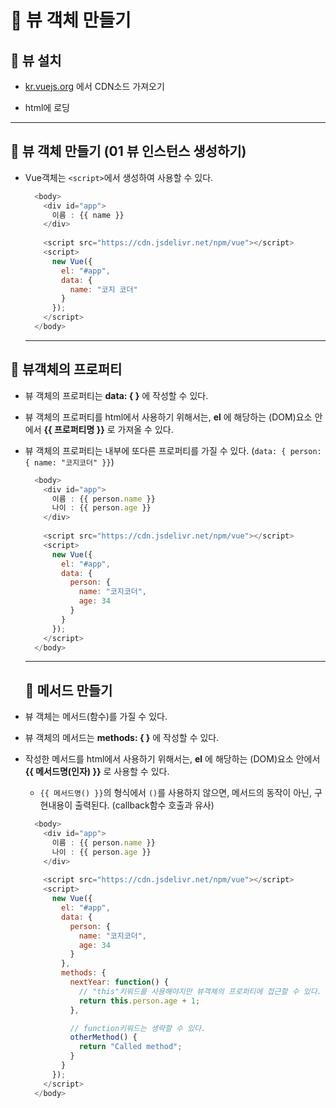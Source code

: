 # 🐫 뷰 객체 만들기

## 🐫 뷰 설치

* [kr.vuejs.org](https://kr.vuejs.org/v2/guide/index.html) 에서 CDN소드 가져오기

* html에 로딩


---


## 🐫 뷰 객체 만들기 (01 뷰 인스턴스 생성하기) 

* Vue객체는 ``<script>``에서 생성하여 사용할 수 있다.

  ```javascript
    <body>
      <div id="app">
        이름 : {{ name }}
      </div>
    
      <script src="https://cdn.jsdelivr.net/npm/vue"></script>
      <script>
        new Vue({
          el: "#app",
          data: {
            name: "코지 코더"
          }
        });
      </script>
    </body>
  ```


  ---


## 🐫 뷰객체의 프로퍼티

* 뷰 객체의 프로퍼티는 **data: { }** 에 작성할 수 있다.

* 뷰 객체의 프로퍼티를 html에서 사용하기 위해서는, **el** 에 해당하는 (DOM)요소 안에서 **{{ 프로퍼티명 }}** 로 가져올 수 있다.

* 뷰 객체의 프로퍼티는 내부에 또다른 프로퍼티를 가질 수 있다. (``data: { person: { name: "코지코더" }}``)

  ```javascript
    <body>
      <div id="app">
        이름 : {{ person.name }}
        나이 : {{ person.age }}
      </div>
    
      <script src="https://cdn.jsdelivr.net/npm/vue"></script>
      <script>
        new Vue({
          el: "#app",
          data: {
            person: {
              name: "코지코더",
              age: 34
            }
          }
        });
      </script>
    </body>
  ```


  ---


  ## 🐫 메서드 만들기

* 뷰 객체는 메서드(함수)를 가질 수 있다.

* 뷰 객체의 메서드는 **methods: { }** 에 작성할 수 있다.

* 작성한 메서드를 html에서 사용하기 위해서는, **el** 에 해당하는 (DOM)요소 안에서 **{{ 메서드명(인자) }}** 로 사용할 수 있다.

  * ``{{ 메서드명() }}``의 형식에서 ``()``를 사용하지 않으면, 메서드의 동작이 아닌, 구현내용이 출력된다. (callback함수 호출과 유사)
  
  ```javascript
    <body>
      <div id="app">
        이름 : {{ person.name }}
        나이 : {{ person.age }}
      </div>
    
      <script src="https://cdn.jsdelivr.net/npm/vue"></script>
      <script>
        new Vue({
          el: "#app",
          data: {
            person: {
              name: "코지코더",
              age: 34
            }
          },
          methods: {
            nextYear: function() {
              // "this"키워드를 사용해야지만 뷰객체의 프로퍼티에 접근할 수 있다.
              return this.person.age + 1;
            },

            // function키워드는 생략할 수 있다.
            otherMethod() {
              return "Called method";
            }
          }
        });
      </script>
    </body>
  ```